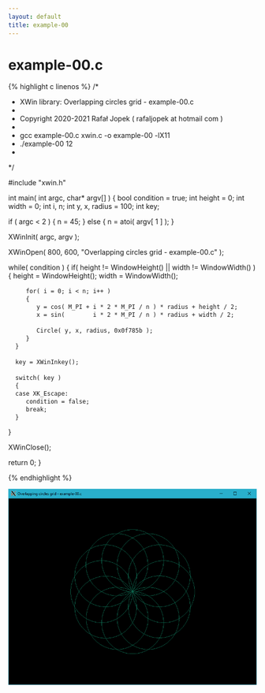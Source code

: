 ```yaml
---
layout: default
title: example-00
---
```


# example-00.c

{% highlight c linenos %}
/*
 * XWin library: Overlapping circles grid - example-00.c
 *
 * Copyright 2020-2021 Rafał Jopek ( rafaljopek at hotmail com )
 *
 * gcc example-00.c xwin.c -o example-00 -lX11
 * ./example-00 12
 *
 */

#include "xwin.h"

int main( int argc, char* argv[] )
{
   bool condition = true;
   int height = 0;
   int width = 0;
   int i, n;
   int y, x, radius = 100;
   int key;

   if ( argc < 2 )
   {
      n = 45;
   }
   else
   {
      n = atoi( argv[ 1 ] );
   }

   XWinInit( argc, argv );

   XWinOpen( 800, 600, "Overlapping circles grid - example-00.c" );

   while( condition )
   {
      if( height != WindowHeight() || width != WindowWidth() )
      {
         height = WindowHeight();
         width = WindowWidth();

         for( i = 0; i < n; i++ )
         {
            y = cos( M_PI + i * 2 * M_PI / n ) * radius + height / 2;
            x = sin(        i * 2 * M_PI / n ) * radius + width / 2;

            Circle( y, x, radius, 0x0f785b );
         }
      }

      key = XWinInkey();

      switch( key )
      {
      case XK_Escape:
         condition = false;
         break;
      }
   }

   XWinClose();

   return 0;
}

{% endhighlight %}

![XWin](../../assets/img/overlapping_circles_grid/example-00.png)
